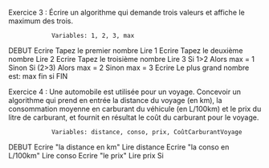 Exercice 3 : Écrire un algorithme qui demande trois valeurs et affiche le maximum des trois.

                Variables: 1, 2, 3, max 
DEBUT 
    Ecrire Tapez le premier nombre
    Lire 1
        Ecrire Tapez le deuxième nombre 
        Lire 2 
            Ecrire Tapez le troisième nombre
            Lire 3 
                Si 1>2
                    Alors 
                    max = 1 
                Sinon Si (2>3) 
                    Alors 
                    max = 2 
                Sinon 
                    max = 3 
                    Ecrire Le plus grand nombre est: max 
                fin si 
FIN

Exercice 4 : Une automobile est utilisée pour un voyage. Concevoir un algorithme qui prend en entrée la distance du voyage (en km), la consommation moyenne en carburant du véhicule (en L/100km) et le prix du litre de carburant, et fournit en résultat le coût du carburant pour le voyage.

                Variables: distance, conso, prix, CoûtCarburantVoyage 
DEBUT
    Ecrire "la distance en km"
    Lire distance
        Ecrire "la conso en L/100km"
        Lire conso
            Ecrire "le prix"
            Lire prix
                Si 
